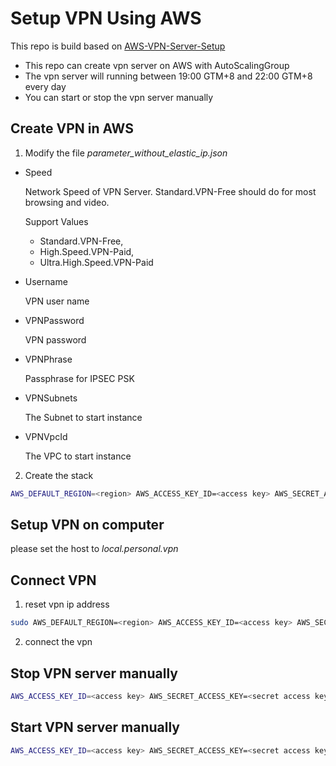 # Setup VPN Using AWS
This repo is build based on [AWS-VPN-Server-Setup](https://github.com/webdigi/AWS-VPN-Server-Setup) 
* This repo can create vpn server on AWS with AutoScalingGroup
* The vpn server will running between 19:00 GTM+8 and 22:00 GTM+8 every day
* You can start or stop the vpn server manually

## Create VPN in AWS
1. Modify the file *parameter_without_elastic_ip.json*
  * Speed
  
    Network Speed of VPN Server. Standard.VPN-Free should do for most browsing and video.
    
    Support Values
      * Standard.VPN-Free,
      * High.Speed.VPN-Paid,
      * Ultra.High.Speed.VPN-Paid
      
  * Username
  
    VPN user name 
    
  * VPNPassword
  
    VPN password
    
  * VPNPhrase
  
    Passphrase for IPSEC PSK 
    
  * VPNSubnets
  
    The Subnet to start instance
    
  * VPNVpcId
  
    The VPC to start instance
    
2. Create the stack
```bash
AWS_DEFAULT_REGION=<region> AWS_ACCESS_KEY_ID=<access key> AWS_SECRET_ACCESS_KEY=<secret access key> make vpn_without_elastic_ip
```
## Setup VPN on computer
please set the host to *local.personal.vpn*

## Connect VPN
1. reset vpn ip address
```bash
sudo AWS_DEFAULT_REGION=<region> AWS_ACCESS_KEY_ID=<access key> AWS_SECRET_ACCESS_KEY=<secret access key> make reset
```
2. connect the vpn

## Stop VPN server manually
```bash
AWS_ACCESS_KEY_ID=<access key> AWS_SECRET_ACCESS_KEY=<secret access key> make stop
```
## Start VPN server manually
```bash
AWS_ACCESS_KEY_ID=<access key> AWS_SECRET_ACCESS_KEY=<secret access key> make start
```

